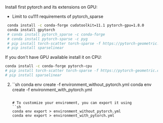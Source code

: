    Install first pytorch and its extensions on GPU:
   - Limit to cu111 requirements of pytorch_sparse
   ```sh
    conda install -c conda-forge cudatoolkit=11.1 pytorch-gpu=1.8.0 
    conda install gpytorch
    # conda install pytorch_sparse -c conda-forge
    # conda install pytorch-sparse -c pyg
    # pip install torch-scatter torch-sparse -f https://pytorch-geometric.com/whl/torch-1.8.0+cu111.html
    # pip install sparselinear
   
   ```
   If you don't have GPU available install it on CPU:
   ```sh
   conda install -c conda-forge pytorch-cpu
   # pip install torch-scatter torch-sparse -f https://pytorch-geometric.com/whl/torch-1.7.0+cpu.html
   # pip install sparselinear
   ```
       
2. 
   ``sh
   conda env create -f environment_without_pytorch.yml
   conda env create -f environment_with_pytorch.yml
   ```
   
   # To customize your enviroment, you can export it using  
   ``sh
   conda env export > environment_without_pytorch.yml    
   conda env export > environment_with_pytorch.yml   